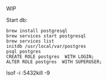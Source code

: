 WIP


Start db:
```
brew install postgresql
brew services start postgresql
brew services list
initdb /usr/local/var/postgres
psql postgres
CREATE ROLE postgres  WITH LOGIN;
ALTER ROLE postgres  WITH SUPERUSER;
```


lsof -i :5432kill -9 